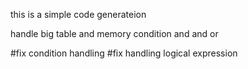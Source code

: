 this is a simple code generateion

handle big table 
and memory
condition and and or


#fix condition handling
#fix handling logical expression